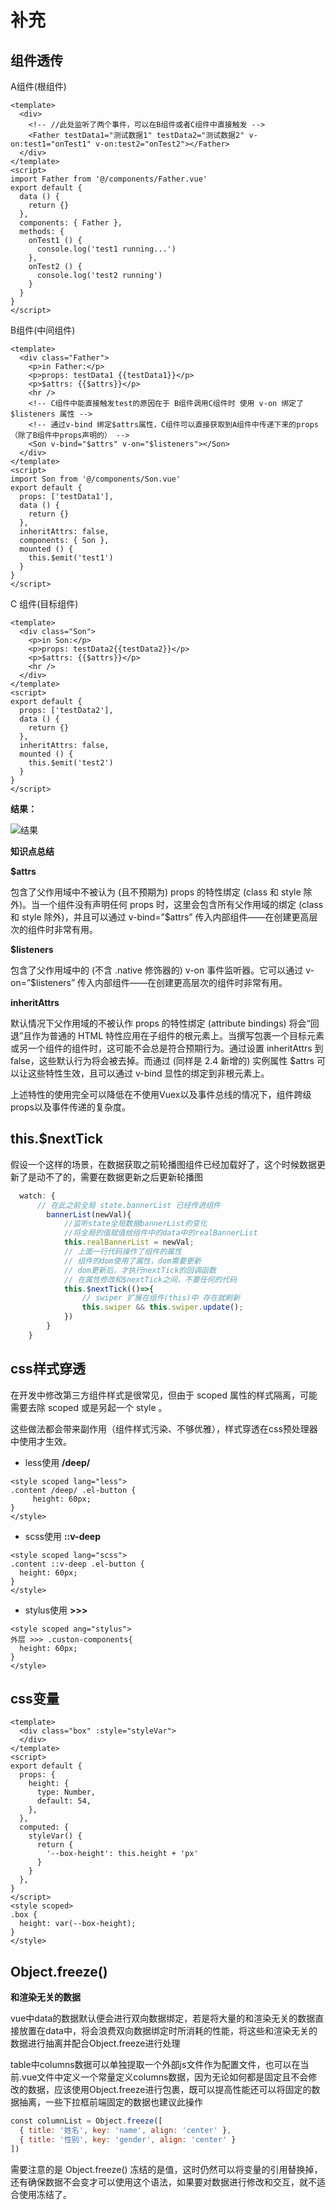 # 补充

## 组件透传

A组件(根组件)

```vue
<template>
  <div>
    <!-- //此处监听了两个事件，可以在B组件或者C组件中直接触发 -->
    <Father testData1="测试数据1" testData2="测试数据2" v-on:test1="onTest1" v-on:test2="onTest2"></Father>
  </div>
</template>
<script>
import Father from '@/components/Father.vue'
export default {
  data () {
    return {}
  },
  components: { Father },
  methods: {
    onTest1 () {
      console.log('test1 running...')
    },
    onTest2 () {
      console.log('test2 running')
    }
  }
}
</script>

```

B组件(中间组件)

```vue
<template>
  <div class="Father">
    <p>in Father:</p>
    <p>props: testData1 {{testData1}}</p>
    <p>$attrs: {{$attrs}}</p>
    <hr />
    <!-- C组件中能直接触发test的原因在于 B组件调用C组件时 使用 v-on 绑定了$listeners 属性 -->
    <!-- 通过v-bind 绑定$attrs属性，C组件可以直接获取到A组件中传递下来的props（除了B组件中props声明的） -->
    <Son v-bind="$attrs" v-on="$listeners"></Son>
  </div>
</template>
<script>
import Son from '@/components/Son.vue'
export default {
  props: ['testData1'],
  data () {
    return {}
  },
  inheritAttrs: false,
  components: { Son },
  mounted () {
    this.$emit('test1')
  }
}
</script>
```

C 组件(目标组件)

```vue
<template>
  <div class="Son">
    <p>in Son:</p>
    <p>props: testData2{{testData2}}</p>
    <p>$attrs: {{$attrs}}</p>
    <hr />
  </div>
</template>
<script>
export default {
  props: ['testData2'],
  data () {
    return {}
  },
  inheritAttrs: false,
  mounted () {
    this.$emit('test2')
  }
}
</script>
```

**结果：**

![结果](/images/touchuan.png )

**知识点总结**

**$attrs**

 包含了父作用域中不被认为 (且不预期为) props 的特性绑定 (class 和 style 除外)。当一个组件没有声明任何 props 时，这里会包含所有父作用域的绑定 (class 和 style 除外)，并且可以通过 v-bind=”$attrs” 传入内部组件——在创建更高层次的组件时非常有用。

**$listeners**

包含了父作用域中的 (不含 .native 修饰器的) v-on 事件监听器。它可以通过 v-on=”$listeners” 传入内部组件——在创建更高层次的组件时非常有用。

**inheritAttrs**

默认情况下父作用域的不被认作 props 的特性绑定 (attribute bindings) 将会“回退”且作为普通的 HTML 特性应用在子组件的根元素上。当撰写包裹一个目标元素或另一个组件的组件时，这可能不会总是符合预期行为。通过设置 inheritAttrs 到 false，这些默认行为将会被去掉。而通过 (同样是 2.4 新增的) 实例属性 $attrs 可以让这些特性生效，且可以通过 v-bind 显性的绑定到非根元素上。

上述特性的使用完全可以降低在不使用Vuex以及事件总线的情况下，组件跨级props以及事件传递的复杂度。





## this.$nextTick

假设一个这样的场景，在数据获取之前轮播图组件已经加载好了，这个时候数据更新了是动不了的，需要在数据更新之后更新轮播图   

```js
  watch: {
      // 在此之前全局 state.bannerList 已经传进组件
        bannerList(newVal){
            //监听state全局数据bannerList的变化
            //将全局的值赋值给组件中的data中的realBannerList
            this.realBannerList = newVal;
            // 上面一行代码操作了组件的属性
            // 组件的dom使用了属性，dom需要更新
            // dom更新后，才执行nextTick的回调函数
            // 在属性修改和$nextTick之间，不要任何的代码
            this.$nextTick(()=>{
                // swiper 扩展在组件(this)中 存在就刷新
                this.swiper && this.swiper.update(); 
            })
        }
    }
```

## css样式穿透

在开发中修改第三方组件样式是很常见，但由于 scoped 属性的样式隔离，可能需要去除 scoped 或是另起一个 style 。

这些做法都会带来副作用（组件样式污染、不够优雅），样式穿透在css预处理器中使用才生效。

- less使用  **/deep/**

```vue
<style scoped lang="less">
.content /deep/ .el-button {
	 height: 60px;
}
</style>
```

- scss使用 **::v-deep**

```vue
<style scoped lang="scss">
.content ::v-deep .el-button {
  height: 60px;
}
</style>
```

- stylus使用 **>>>**

```vue
<style scoped ang="stylus">
外层 >>> .custon-components{
  height: 60px;
}
</style>
```

## css变量

```vue
<template>
  <div class="box" :style="styleVar">
  </div>
</template>
<script>
export default {
  props: {
    height: {
      type: Number,
      default: 54,
    },
  },
  computed: {
    styleVar() {
      return {
        '--box-height': this.height + 'px'
      }
    }
  },
}
</script>
<style scoped>
.box {
  height: var(--box-height);
}
</style>
```



## Object.freeze()

**和渲染无关的数据**

vue中data的数据默认便会进行双向数据绑定，若是将大量的和渲染无关的数据直接放置在data中，将会浪费双向数据绑定时所消耗的性能，将这些和渲染无关的数据进行抽离并配合Object.freeze进行处理

table中columns数据可以单独提取一个外部js文件作为配置文件，也可以在当前.vue文件中定义一个常量定义columns数据，因为无论如何都是固定且不会修改的数据，应该使用Object.freeze进行包裹，既可以提高性能还可以将固定的数据抽离，一些下拉框前端固定的数据也建议此操作

```js
const columnList = Object.freeze([
  { title: '姓名', key: 'name', align: 'center' },
  { title: '性别', key: 'gender', align: 'center' }
])
```

需要注意的是 Object.freeze() 冻结的是值，这时仍然可以将变量的引用替换掉，还有确保数据不会变才可以使用这个语法，如果要对数据进行修改和交互，就不适合使用冻结了。